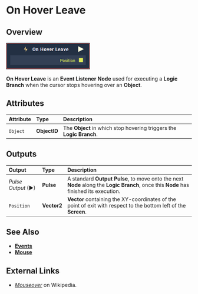 # On Hover Leave

## Overview

![The On Hover Leave Node.](../../../.gitbook/assets/node-on-hover-leave.png)

**On Hover Leave** is an **Event Listener** **Node** used for executing a **Logic Branch** when the cursor stops hovering over an **Object**.

## Attributes

| Attribute | Type | Description |
| :--- | :--- | :--- |
| `Object` | **ObjectID** | The **Object** in which stop hovering triggers the **Logic Branch**. |

## Outputs

| Output | Type | Description |
| :--- | :--- | :--- |
| _Pulse Output_ \(►\) | **Pulse** | A standard **Output Pulse**, to move onto the next **Node** along the **Logic Branch**, once this **Node** has finished its execution. |
| `Position` | **Vector2** | **Vector** containing the XY-coordinates of the point of exit with respect to the bottom left of the **Screen**. |

## See Also

* [**Events**](../)
* [**Mouse**](./)

## External Links

* [_Mouseover_](https://en.wikipedia.org/wiki/Mouseover) on Wikipedia.

